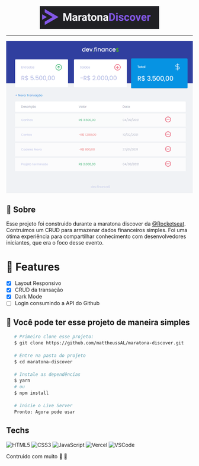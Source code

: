 <div align="center">
  <a href="https://rocketseat.com.br">
    <img src="https://github.com/mattheussAL/maratona-discover/blob/main/.github/logo.PNG"/>
  </a>
</div>

<hr>

<div align="center" >
    <img src="https://github.com/mattheussAL/maratona-discover/blob/main/.github/Home.PNG" margin="10"/>
</div>

## :mag_right: Sobre

<p>
  Esse projeto foi construido durante a maratona discover da <a href="https://rocketseat.com.br">@Rocketseat</a>.
  Contruimos um CRUD para armazenar dados financeiros simples. Foi uma ótima experiência para compartilhar conhecimento
  com desenvolvedores iniciantes, que era o foco desse evento.
</p>

<div >
    <h1>📰 Features</h1>
</div>

- [X] Layout Responsivo
- [X] CRUD da transação
- [X] Dark Mode
- [ ] Login consumindo a API do Github

## :loudspeaker: Você pode ter esse projeto de maneira simples

 ```sh
    # Primeiro clone esse projeto: 
    $ git clone https://github.com/mattheussAL/maratona-discover.git
    
    # Entre na pasta do projeto
    $ cd maratona-discover

    # Instale as dependências
    $ yarn 
    # ou
    $ npm install
    
    # Inicie o Live Server
    Pronto: Agora pode usar
 ```

## Techs

![HTML5](https://img.shields.io/badge/-HTML5-E34F26?style=flat-square&logo=html5&logoColor=white)
![CSS3](https://img.shields.io/badge/-CSS3-549FDE?style=flat-square&logo=css3&logoColor=white)
![JavaScript](https://img.shields.io/badge/-JavaScript-F7B93E?style=flat-square&logo=javascript&logoColor=fff)
![Vercel](https://img.shields.io/badge/-Vercel-000000?style=flat-square&logo=vercel&logoColor=white)
![VSCode](https://img.shields.io/badge/-VSCode-0085D1?style=flat-square&logo=visual-studio-code&logoColor=white)


Contruido com muito :purple_heart: :rocket: